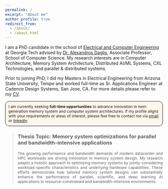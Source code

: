 ```yaml
---
permalink: /
excerpt: "About me"
author_profile: true
redirect_from: 
  - /about/
  - /about.html
---
```


I am a PhD candidate in the school of [Electrical and Computer Engineering](https://ece.gatech.edu/) at Georgia Tech advised by [Dr. Alexandros Daglis](https://faculty.cc.gatech.edu/~adaglis3/#students), Associate Professor, School of Computer Science. My research interests are in Computer Architecture, Memory System Architecture, Distributed AI/ML Systems, CXL Technologies, and parallel & distributed systems. 

Prior to joining PhD, I did my Masters in Electrical Engineering from Arizona State University, Tempe and worked full-time as Sr. Applications Engineer at Cadence Design Systems, San Jose, CA. For more details please refer to my [<u>CV</u>](files/CV-DivyaKiran_Kadiyala.pdf).


<!---
  - I'm currently seeking full-time opportunities to drive innovation in next-generation memory and distributed system architectures to accelerate parallel and memory bandwidth intensive applications. If you are interested in a collaboration, please reach out to me via email: dkadiyala3@gatech.edu
-->

<div style="border-radius: 12px; padding: 0.75em; margin-top: 0.5em; margin-bottom: 0.5em; background: #FFF5EA; border: 1px solid black; font-size: 0.875em;"> I am currently seeking <strong>full-time opportunities</strong> to advance innovation in next-generation memory system and computer system architectures. If my profile aligns with your requirements or areas of interest, please feel free to contact me via <a href="mailto:dkadiyala3@gatech.edu">email</a> or <a href="https://www.linkedin.com/in/divya-kiran-kadiyala-2077471a/">linkedIn</a></div>

>### Thesis Topic: Memory system optimizations for parallel and bandwidth-intensive applications
>
><div style="text-align: justify; font-size: 0.875em;">
>The growing performance and bandwidth demands of modern datacenter and HPC workloads are driving innovation in memory system design. My research adapts a holistic approach to optimizing memory systems by jointly considering workload-specific characteristics and underlying hardware capabilities. These efforts demonstrate how tailored memory system designs can substantially enhance the performance of parallel, scientific, and deep learning AI applications in resource-constrained and bandwidth-intensive environments.
></div>

<!-- 
I am an Assistant Professor in the [Electrical Engineering and Computer Sciences](https://eecs.berkeley.edu/) department at [UC Berkeley](https://berkeley.edu/). 
Prior to joining Berkeley, I completed my PhD at EPFL in Switzerland and my bachelor's degree at IIT Bombay.

I am a **computer systems** researcher, and my work focuses on developing techniques that
enable engineers to build systems with **well-understood performance and functionality**. 
My research draws on insights from a broad set of domains, including operating systems, networking, computer architecture, and formal methods. 
My work has received several awards, including the [ACM SIGOPS Dennis M. Ritchie Award](https://www.sigops.org/awards/dmr/), the [Eurosys Roger Needham PhD Award](https://www.eurosys.org/awards/roger-needham-phd-award), and the [Dimitris N. Chorafas Award](https://www.weizmann.ac.il/feinberg/about/dimitris-n-chorafas-prize/about-foundation-and-prize), and several of the systems I have helped design have been deployed in production at companies such as Meta and Alibaba. More details can be found in my [CV](files/rishabh-cv.pdf). 

<div style="border-radius: 12px; padding: 0.75em; margin-top: 0.5em; margin-bottom: 0.5em; background: #FFF5EA; border: 1px solid black; font-size: 0.875em;">
  <strong>I am always interested in finding talented and ambitious students to join my group!</strong> For students already at Berkeley, the best way to contact me is via <a href="mailto:rishabh.iyer@berkeley.edu">email</a>. For students seeking to join Berkeley, please refer to the <a href="https://eecs.berkeley.edu/academics/graduate/research-programs/admissions/">Berkeley EECS Graduate Admissions page</a> and mention my name on your application.
</div>

Active Research Directions 
----
Below are a few of my ongoing projects. A full list of my publications can be found [here](/publications).

<div style="border-radius: 12px; padding: 0.75em; margin-top: 0em; margin-bottom: 0.5em; background: #F2FAFF; border: 1px solid black; font-size: 0.85em;">
    <strong> <a href="{{ '/perf-interfaces/' | relative_url }}"> Performance Interfaces for Systems SW & HW:</a></strong>
Semantic interfaces---such as code documentation and specifications---provide simple, abstract descriptions of a system’s functionality, enabling engineers to reason about and use the system’s functionality without having to understand the implementation. In contrast, there exist no equivalent interfaces for system performance, despite performance having become a first-class citizen in system design. <br><br>

The goal of this project is to develop techniques that enable summarizing system performance in succinct yet precise interfaces, allowing engineers to efficiently yet accurately reason about a system's expected performance before it is deployed in production. 
So far, we have demonstrated that it is feasible to realize such performance interfaces for a wide range of low-level systems software and hardware, ranging from packet processing applications [<a href="{{ '/files/pix.pdf' | relative_url }}">PIX</a>], to low-level systems code such as OS system calls and cryptographic libraries [<a href="{{ '/files/cfar.pdf' | relative_url }}">CFAR</a>],
and specialized hardware accelerators for tasks such as deep learning [<a href="{{ '/files/lpn.pdf' | relative_url }}">LTC</a>].
Looking ahead, we are keen to realize such interfaces for large-scale distributed applications and enable efficient reasoning about end-to-end latency and throughput for such applications.
</div>

<div style="border-radius: 12px; padding: 0.75em; margin-top: 1.5em; margin-bottom: 0.5em; background: #F2FAFF; border: 1px solid black; font-size: 0.85em;">
    <strong> <a href="{{ '/files/kflex.pdf' | relative_url }}"> Fast, Flexible, and Practical OS Kernel Extensions:</a></strong>
The ability to safely extend OS kernel functionality is a longstanding goal in OS design, with the widespread use of the
eBPF framework in datacenter infrastructure demonstrating the benefits of such extensibility. Unfortunately, existing solutions
for kernel extensibility (including eBPF) are limited in terms of either the flexibility they offer users or the performance overheads incurred. <br><br>

The goal of this project is to enable engineers to write fast, flexible, and easily deployable kernel extensions. 
As a first step, we built <a href="{{ '/files/kflex.pdf' | relative_url }}">KFlex</a>, a framework that significantly improves the flexibility of eBPF extensions in Linux while incurring negligible performance overheads. 
KFlex is being upstreamed into the Linux kernel mainline and is in the late prototype stage at Meta. 
Looking ahead, we are keen to further push the limits of kernel extensibility and seek to understand whether kernel extensions can be used to not only modify OS policy but also enable structural OS innovations. 
</div>

<div style="border-radius: 12px; padding: 0.75em; margin-top: 1.5em; margin-bottom: 0.5em; background: #F2FAFF; border: 1px solid black; font-size: 0.85em;">
    <strong> Building Reliable and Provably Correct Systems:</strong>
I am also interested in improving system reliability using formal and semi‑formal methods.  
Given the growing criticality of networking infrastructure in modern society, my work in this area has focused on <a href="{{ '/files/hodor.pdf' | relative_url }}">software-defined wide‑area networks</a>, <a href="{{ '/files/vigor.pdf' | relative_url }}">in‑network packet‑processing applications</a>, and <a href="{{ '/files/sublayering.pdf' | relative_url }}">network stacks running on end hosts</a>.

</div>
-->